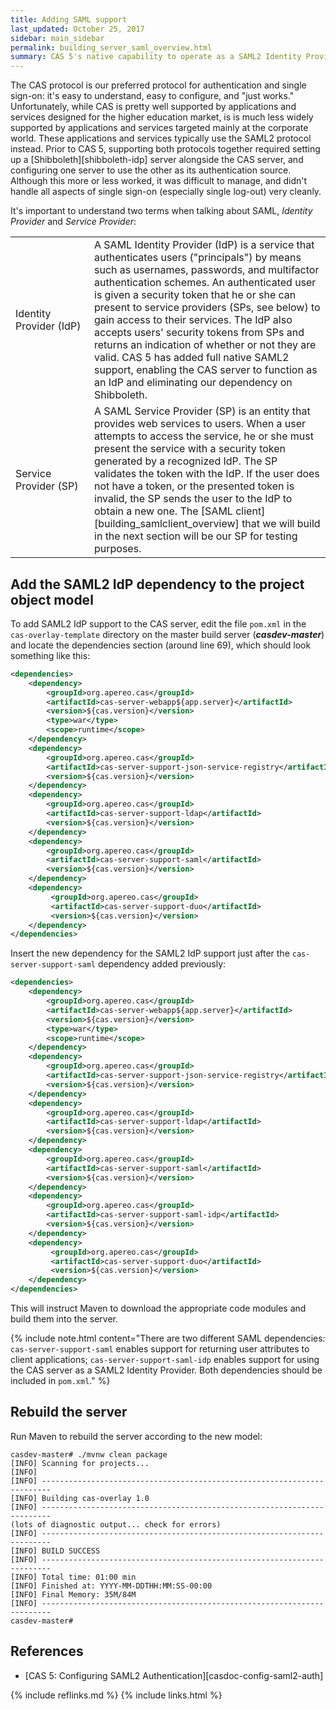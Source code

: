 ```yaml
---
title: Adding SAML support
last_updated: October 25, 2017
sidebar: main_sidebar
permalink: building_server_saml_overview.html
summary: CAS 5's native capability to operate as a SAML2 Identity Provider will be used to provide authentication and single sign-on support to services that do not support the CAS protocol.
---
```


The CAS protocol is our preferred protocol for authentication and single sign-on: it's easy to understand, easy to configure, and "just works." Unfortunately, while CAS is pretty well supported by applications and services designed for the higher education market, is is much less widely supported by applications and services targeted mainly at the corporate world. These applications and services typically use the SAML2 protocol instead. Prior to CAS 5, supporting both protocols together required setting up a [Shibboleth][shibboleth-idp] server alongside the CAS server, and configuring one server to use the other as its authentication source. Although this more or less worked, it was difficult to manage, and didn't handle all aspects of single sign-on (especially single log-out) very cleanly.

It's important to understand two terms when talking about SAML, *Identity Provider* and *Service Provider*:

<table>
    <colgroup>
        <col width="25%" />
        <col width="75%" />
    </colgroup>
    <tbody>
        <tr>
            <td markdown="span">Identity Provider (IdP)</td>
            <td markdown="span">A SAML Identity Provider (IdP) is a service that authenticates users ("principals") by means such as usernames, passwords, and multifactor authentication schemes. An authenticated user is given a security token that he or she can present to service providers (SPs, see below) to gain access to their services. The IdP also accepts users' security tokens from SPs and returns an indication of whether or not they are valid. CAS 5 has added full native SAML2 support, enabling the CAS server to function as an IdP and eliminating our dependency on Shibboleth.</td>
        </tr>
        <tr>
            <td markdown="span">Service Provider (SP)</td>
            <td markdown="span">A SAML Service Provider (SP) is an entity that provides web services to users. When a user attempts to access the service, he or she must present the service with a security token generated by a recognized IdP. The SP validates the token with the IdP. If the user does not have a token, or the presented token is invalid, the SP sends the user to the IdP to obtain a new one. The [SAML client][building_samlclient_overview] that we will build in the next section will be our SP for testing purposes.</td>
        </tr>
    </tbody>
</table>

## Add the SAML2 IdP dependency to the project object model

To add SAML2 IdP support to the CAS server, edit the file `pom.xml` in the `cas-overlay-template` directory on the master build server (***casdev-master***) and locate the dependencies section (around line 69), which should look something like this:

```xml
<dependencies>
    <dependency>
        <groupId>org.apereo.cas</groupId>
        <artifactId>cas-server-webapp${app.server}</artifactId>
        <version>${cas.version}</version>
        <type>war</type>
        <scope>runtime</scope>
    </dependency>
    <dependency>
        <groupId>org.apereo.cas</groupId>
        <artifactId>cas-server-support-json-service-registry</artifactId>
        <version>${cas.version}</version>
    </dependency>
    <dependency>
        <groupId>org.apereo.cas</groupId>
        <artifactId>cas-server-support-ldap</artifactId>
        <version>${cas.version}</version>
    </dependency>
    <dependency>
        <groupId>org.apereo.cas</groupId>
        <artifactId>cas-server-support-saml</artifactId>
        <version>${cas.version}</version>
    </dependency>
    <dependency>
         <groupId>org.apereo.cas</groupId>
         <artifactId>cas-server-support-duo</artifactId>
         <version>${cas.version}</version>
    </dependency>
</dependencies>
```

Insert the new dependency for the SAML2 IdP support just after the `cas-server-support-saml` dependency added previously:

```xml
<dependencies>
    <dependency>
        <groupId>org.apereo.cas</groupId>
        <artifactId>cas-server-webapp${app.server}</artifactId>
        <version>${cas.version}</version>
        <type>war</type>
        <scope>runtime</scope>
    </dependency>
    <dependency>
        <groupId>org.apereo.cas</groupId>
        <artifactId>cas-server-support-json-service-registry</artifactId>
        <version>${cas.version}</version>
    </dependency>
    <dependency>
        <groupId>org.apereo.cas</groupId>
        <artifactId>cas-server-support-ldap</artifactId>
        <version>${cas.version}</version>
    </dependency>
    <dependency>
        <groupId>org.apereo.cas</groupId>
        <artifactId>cas-server-support-saml</artifactId>
        <version>${cas.version}</version>
    </dependency>
    <dependency>
        <groupId>org.apereo.cas</groupId>
        <artifactId>cas-server-support-saml-idp</artifactId>
        <version>${cas.version}</version>
    </dependency>
    <dependency>
         <groupId>org.apereo.cas</groupId>
         <artifactId>cas-server-support-duo</artifactId>
         <version>${cas.version}</version>
    </dependency>
</dependencies>
```

This will instruct Maven to download the appropriate code modules and build them into the server.

{% include note.html content="There are two different SAML dependencies: `cas-server-support-saml` enables support for returning user attributes to client applications; `cas-server-support-saml-idp` enables support for using the CAS server as a SAML2 Identity Provider. Both dependencies should be included in `pom.xml`." %}

## Rebuild the server

Run Maven to rebuild the server according to the new model:

```console
casdev-master# ./mvnw clean package
[INFO] Scanning for projects...
[INFO]
[INFO] ------------------------------------------------------------------------
[INFO] Building cas-overlay 1.0
[INFO] ------------------------------------------------------------------------
(lots of diagnostic output... check for errors)
[INFO] ------------------------------------------------------------------------
[INFO] BUILD SUCCESS
[INFO] ------------------------------------------------------------------------
[INFO] Total time: 01:00 min
[INFO] Finished at: YYYY-MM-DDTHH:MM:SS-00:00
[INFO] Final Memory: 35M/84M
[INFO] ------------------------------------------------------------------------
casdev-master#  
```

## References

* [CAS 5: Configuring SAML2 Authentication][casdoc-config-saml2-auth]

{% include reflinks.md %}
{% include links.html %}
